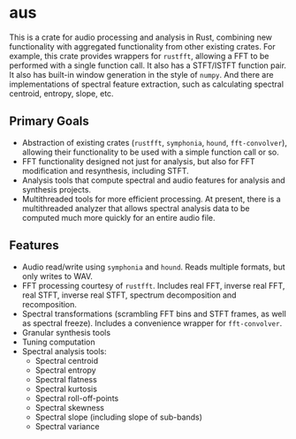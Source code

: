 # aus
This is a crate for audio processing and analysis in Rust, combining new functionality with aggregated functionality from other existing crates. For example, this crate provides wrappers for `rustfft`, allowing a FFT to be performed with a single function call. It also has a STFT/ISTFT function pair. It also has built-in window generation in the style of `numpy`. And there are implementations of spectral feature extraction, such as calculating spectral centroid, entropy, slope, etc.

## Primary Goals
- Abstraction of existing crates (`rustfft`, `symphonia`, `hound`, `fft-convolver`), allowing their functionality to be used with a simple function call or so.
- FFT functionality designed not just for analysis, but also for FFT modification and resynthesis, including STFT.
- Analysis tools that compute spectral and audio features for analysis and synthesis projects.
- Multithreaded tools for more efficient processing. At present, there is a multithreaded analyzer that allows spectral analysis data to be computed much more quickly for an entire audio file.

## Features
- Audio read/write using `symphonia` and `hound`. Reads multiple formats, but only writes to WAV.
- FFT processing courtesy of `rustfft`. Includes real FFT, inverse real FFT, real STFT, inverse real STFT, spectrum decomposition and recomposition.
- Spectral transformations (scrambling FFT bins and STFT frames, as well as spectral freeze). Includes a convenience wrapper for `fft-convolver`.
- Granular synthesis tools
- Tuning computation
- Spectral analysis tools:
    - Spectral centroid
    - Spectral entropy
    - Spectral flatness
    - Spectral kurtosis
    - Spectral roll-off-points
    - Spectral skewness
    - Spectral slope (including slope of sub-bands)
    - Spectral variance
